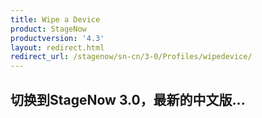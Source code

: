 ```yaml
---
title: Wipe a Device
product: StageNow
productversion: '4.3'
layout: redirect.html
redirect_url: /stagenow/sn-cn/3-0/Profiles/wipedevice/
---
```


## 切换到StageNow 3.0，最新的中文版...
